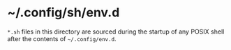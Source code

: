 # ~/.config/sh/env.d

`*.sh` files in this directory are sourced during the startup of any POSIX shell
after the contents of `~/.config/env.d`.
